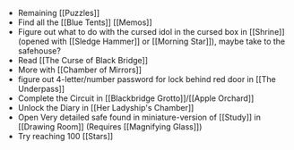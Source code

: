 - Remaining [[Puzzles]]
- Find all the [[Blue Tents]] [[Memos]]
- Figure out what to do with the cursed idol in the cursed box in [[Shrine]] (opened with [[Sledge Hammer]] or [[Morning Star]]), maybe take to the safehouse?
- Read [[The Curse of Black Bridge]]
- More with [[Chamber of Mirrors]]
- figure out 4-letter/number password for lock behind red door in [[The Underpass]] 
- Complete the Circuit in [[Blackbridge Grotto]]/[[Apple Orchard]]
- Unlock the Diary in [[Her Ladyship's Chamber]]
- Open Very detailed safe found in miniature-version of [[Study]] in [[Drawing Room]] (Requires [[Magnifying Glass]])
- Try reaching 100 [[Stars]]